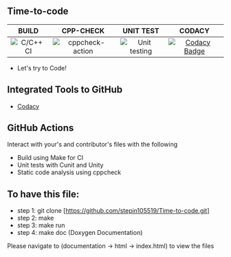 ## Time-to-code


|BUILD|CPP-CHECK|UNIT TEST|CODACY|
|:--:|:--:|:--:|:--:|
![C/C++ CI](https://github.com/stepin105519/Time-to-code/workflows/C/C++%20CI/badge.svg)|![cppcheck-action](https://github.com/stepin105519/Time-to-code/workflows/cppcheck-action/badge.svg)|![Unit testing](https://github.com/stepin105519/Time-to-code/workflows/Unit%20testing/badge.svg)|[![Codacy Badge](https://api.codacy.com/project/badge/Grade/0f2ea561206e4f89b792ddcb99264491)](https://app.codacy.com/manual/stepin105519/Time-to-code?utm_source=github.com&utm_medium=referral&utm_content=stepin105519/Time-to-code&utm_campaign=Badge_Grade_Dashboard)

* Let's try to Code!

## Integrated Tools to GitHub

*  [Codacy](https://www.codacy.com/)

## GitHub Actions

Interact with your's and contributor's files with the following 

* Build using Make for CI
* Unit tests with Cunit and Unity
* Static code analysis using cppcheck

## To have this file:

* step 1: git clone [https://github.com/stepin105519/Time-to-code.git] 
* step 2:  make
* step 3: make run
* step 4: make doc (Doxygen Documentation)

Please navigate to (documentation -> html -> index.html) to view the files  

